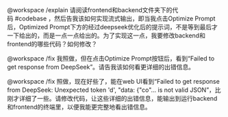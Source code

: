 @workspace /explain 请阅读frontend和backend文件夹下的代码 #codebase ，然后告我该如何实现流式输出，即当我点击Optimize Prompt后，Optimized Prompt下方的经过deepseek优化后的提示词，不是等到最后才一下给出的，而是一点一点给出的。为了实现这一点，我要修改backend和frontend的哪些代码？如何修改？

@workspace /fix 我照做，但在点击Optimize Prompt按钮后，看到“Failed to get response from DeepSeek”。请告我该如何看更详细的出错信息。

@workspace /fix 照做，现在好些了，能在web UI看到“Failed to get response from DeepSeek: Unexpected token 'd', "data: {"co"... is not valid JSON”，比刚才详细了一些。请修改代码，让这些详细的出错信息，能输出到运行backend和frontend的终端里，以便我能更完整地看出错信息。